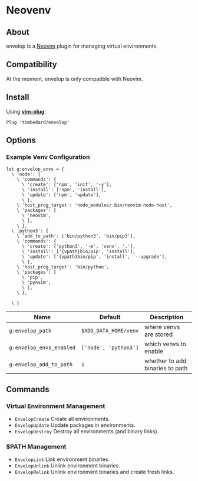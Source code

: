 # Neovenv

## About

envelop is a [Neovim](https://github.com/neovim/neovim) plugin for managing virtual environments.

## Compatibility

At the moment, envelop is only compatible with Neovim.

## Install

Using [**vim-plug**](https://github.com/junegunn/vim-plug):

`Plug 'timbedard/envelop'`

## Options

### Example Venv Configuration

```vim
let g:envelop_envs = {
  \ 'node': {
    \ 'commands': {
      \ 'create': ['npm', 'init', '-y'],
      \ 'install': ['npm', 'install'],
      \ 'update': ['npm', 'update'],
      \ },
    \ 'host_prog_target': 'node_modules/.bin/neovim-node-host',
    \ 'packages': [
      \ 'neovim',
      \ ],
    \ },
  \ 'python3': {
    \ 'add_to_path': ['bin/python3', 'bin/pip3'],
    \ 'commands': {
      \ 'create': ['python3', '-m', 'venv', '.'],
      \ 'install': ['{vpath}bin/pip', 'install'],
      \ 'update': ['{vpath}bin/pip', 'install', '--upgrade'],
      \ },
    \ 'host_prog_target': 'bin/python',
    \ 'packages': [
      \ 'pip',
      \ 'pynvim',
      \ ],
    \ },

  \ }
```

|Name|Default|Description|
|-|-|-|
|`g:envelop_path`|`$XDG_DATA_HOME/venv`|where venvs are stored|
|`g:envelop_envs_enabled`|`['node', 'python3']`|which venvs to enable|
|`g:envelop_add_to_path`|`1`|whether to add binaries to path|

## Commands

### Virtual Environment Management

- `EnvelopCreate` Create all environments.
- `EnvelopUpdate`  Update packages in environments.
- `EnvelopDestroy` Destroy all environments (and binary links).

### $PATH Management

- `EnvelopLink` Link environment binaries.
- `EnvelopUnlink` Unlink environment binaries.
- `EnvelopRelink` Unlink environment binaries and create fresh links.
